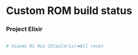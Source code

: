 # Custom ROM build status

### Project Elixir ###

```bash

# Xiaomi Mi Mix 2S(polaris)➡All reset

```
